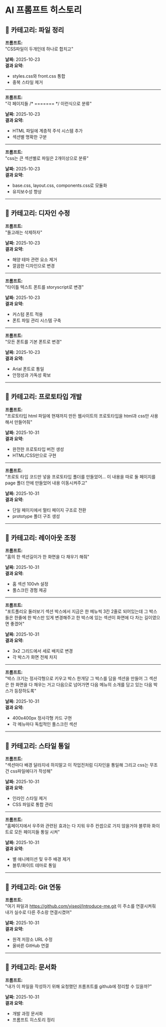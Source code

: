 # AI 프롬프트 히스토리

## 📌 카테고리: 파일 정리

**프롬프트:**  
"CSS파일이 두개인데 하나로 합치고"

**날짜:** 2025-10-23  
**결과 요약:**  
- styles.css와 front.css 통합
- 중복 스타일 제거

---

**프롬프트:**  
"각 페이지들 /* ======= */ 이런식으로 분류"

**날짜:** 2025-10-23  
**결과 요약:**  
- HTML 파일에 계층적 주석 시스템 추가
- 섹션별 명확한 구분

---

**프롬프트:**  
"css는 큰 섹션별로 파일은 2개이상으로 분류"

**날짜:** 2025-10-23  
**결과 요약:**  
- base.css, layout.css, components.css로 모듈화
- 유지보수성 향상

---

## 📌 카테고리: 디자인 수정

**프롬프트:**  
"돌고래는 삭제하자"

**날짜:** 2025-10-23  
**결과 요약:**  
- 해양 테마 관련 요소 제거
- 깔끔한 디자인으로 변경

---

**프롬프트:**  
"타이틀 텍스트 폰트를 storyscript로 변경"

**날짜:** 2025-10-23  
**결과 요약:**  
- 커스텀 폰트 적용
- 폰트 파일 관리 시스템 구축

---

**프롬프트:**  
"모든 폰트를 기본 폰트로 변경"

**날짜:** 2025-10-23  
**결과 요약:**  
- Arial 폰트로 통일
- 안정성과 가독성 확보

---

## 📌 카테고리: 프로토타입 개발

**프롬프트:**  
"프로토타입 html 파일에 현재까지 만든 웹사이트의 프로토타입을 html과 css만 사용해서 만들어줘"

**날짜:** 2025-10-31  
**결과 요약:**  
- 완전한 프로토타입 버전 생성
- HTML/CSS만으로 구현

---

**프롬프트:**  
"프로토 타입 코드만 넣을 프로토타입 폴더를 만들었어... 이 내용을 따로 둘 페이지를 page 폴더 안에 만들었어 내용 이동시켜주고"

**날짜:** 2025-10-31  
**결과 요약:**  
- 단일 페이지에서 멀티 페이지 구조로 전환
- prototype 폴더 구조 생성

---

## 📌 카테고리: 레이아웃 조정

**프롬프트:**  
"홈의 한 섹션길이가 한 화면을 다 채우기 해줘"

**날짜:** 2025-10-31  
**결과 요약:**  
- 홈 섹션 100vh 설정
- 풀스크린 경험 제공

---

**프롬프트:**  
"포트폴리오 둘러보기 섹션 박스에서 지금은 한 메뉴씩 3칸 2줄로 되어있는데 그 박스들은 한줄에 한 박스만 있게 변경해주고 한 박스에 있는 섹션이 화면에 다 차는 길이였으면 좋겠어"

**날짜:** 2025-10-31  
**결과 요약:**  
- 3x2 그리드에서 세로 배치로 변경
- 각 박스가 화면 전체 차지

---

**프롬프트:**  
"박스 크기는 정사각형으로 키우고 박스 한개당 그 박스를 담을 섹션을 만들어 그 섹션은 한 화면을 다 채우는 거고 다음으로 넘어가면 다음 메뉴의 소개를 담고 있는 다음 박스가 등장하도록"

**날짜:** 2025-10-31  
**결과 요약:**  
- 400x400px 정사각형 카드 구현
- 각 메뉴마다 독립적인 풀스크린 섹션

---

## 📌 카테고리: 스타일 통일

**프롬프트:**  
"섹션마다 배경 달라지네 하지말고 이 작업전처럼 디자인을 통일해 그리고 css는 무조건 css파일에다가 작성해"

**날짜:** 2025-10-31  
**결과 요약:**  
- 인라인 스타일 제거
- CSS 파일로 통합 관리

---

**프롬프트:**  
"홈페이지에서 우주와 관련된 효과는 다 지워 우주 컨셉으로 가지 않을거야 블루와 화이트로 모든 페이지들 통일 시켜"

**날짜:** 2025-10-31  
**결과 요약:**  
- 별 애니메이션 및 우주 배경 제거
- 블루/화이트 테마로 통일

---

## 📌 카테고리: Git 연동

**프롬프트:**  
"여기 파일과 https://github.com/yiseol/Introduce-me.git 이 주소를 연결시켜줘 내가 실수로 다른 주소랑 연결시켰어"

**날짜:** 2025-10-31  
**결과 요약:**  
- 원격 저장소 URL 수정
- 올바른 GitHub 연결

---

## 📌 카테고리: 문서화

**프롬프트:**  
"내가 이 파일을 작성하기 위해 요청했던 프롬프트를 github에 정리할 수 있을까?"

**날짜:** 2025-10-31  
**결과 요약:**  
- 개발 과정 문서화
- 프롬프트 히스토리 정리